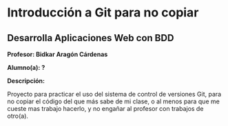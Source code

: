 # Introducción a Git para no copiar

## Desarrolla Aplicaciones Web con BDD

**Profesor: Bidkar Aragón Cárdenas**

**Alumno(a): ?**

**Descripción:**

Proyecto para practicar el uso del sistema de control de 
versiones Git, para no copiar el código del que más sabe
de mi clase, o al menos para que me cueste mas trabajo
hacerlo, y no engañar al profesor con trabajos de otro(a).

